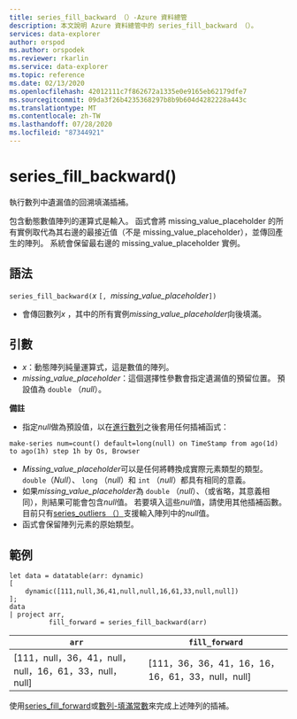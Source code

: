 ```yaml
---
title: series_fill_backward （）-Azure 資料總管
description: 本文說明 Azure 資料總管中的 series_fill_backward （）。
services: data-explorer
author: orspod
ms.author: orspodek
ms.reviewer: rkarlin
ms.service: data-explorer
ms.topic: reference
ms.date: 02/13/2020
ms.openlocfilehash: 42012111c7f862672a1335e0e9165eb62179dfe7
ms.sourcegitcommit: 09da3f26b4235368297b8b9b604d4282228a443c
ms.translationtype: MT
ms.contentlocale: zh-TW
ms.lasthandoff: 07/28/2020
ms.locfileid: "87344921"
---
```

# <a name="series_fill_backward"></a>series_fill_backward()

執行數列中遺漏值的回溯填滿插補。

包含動態數值陣列的運算式是輸入。 函式會將 missing_value_placeholder 的所有實例取代為其右邊的最接近值（不是 missing_value_placeholder），並傳回產生的陣列。 系統會保留最右邊的 missing_value_placeholder 實例。

## <a name="syntax"></a>語法

`series_fill_backward(`*x* `[, `*missing_value_placeholder*`])`
* 會傳回數列*x* ，其中的所有實例*missing_value_placeholder*向後填滿。

## <a name="arguments"></a>引數

* *x*：動態陣列純量運算式，這是數值的陣列。
* *missing_value_placeholder*：這個選擇性參數會指定遺漏值的預留位置。 預設值為 `double` （*null*）。

**備註**

* 指定*null*做為預設值，以在[進行數列](make-seriesoperator.md)之後套用任何插補函式： 

```kusto
make-series num=count() default=long(null) on TimeStamp from ago(1d) to ago(1h) step 1h by Os, Browser
```

* *Missing_value_placeholder*可以是任何將轉換成實際元素類型的類型。 `double`（*Null*）、 `long` （*null*）和 `int` （*null*）都具有相同的意義。
* 如果*missing_value_placeholder*為 `double` （*null*）、（或省略，其意義相同），則結果可能會包含*null*值。 若要填入這些*null*值，請使用其他插補函數。 目前只有[series_outliers （）](series-outliersfunction.md)支援輸入陣列中的*null*值。
* 函式會保留陣列元素的原始類型。

## <a name="example"></a>範例

<!-- csl: https://help.kusto.windows.net:443/Samples -->
```kusto
let data = datatable(arr: dynamic)
[
    dynamic([111,null,36,41,null,null,16,61,33,null,null])   
];
data 
| project arr, 
          fill_forward = series_fill_backward(arr)

```

|`arr`|`fill_forward`|
|---|---|
|[111，null，36，41，null，null，16，61，33，null，null]|[111，36，36，41，16，16，16，61，33，null，null]|

  
使用[series_fill_forward](series-fill-forwardfunction.md)或[數列-填滿常數](series-fill-constfunction.md)來完成上述陣列的插補。
